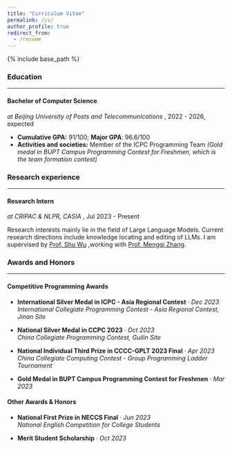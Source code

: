 ```yaml
---
title: "Curriculum Vitae"
permalink: /cv/
author_profile: true
redirect_from:
  - /resume
---
```


{% include base_path %}

### Education

---

#### Bachelor of Computer Science
 *at Beijing University of Posts and Telecommunications* , 2022 - 2026, expected

* **Cumulative GPA:** 91/100; **Major GPA**: 96.6/100
* **Activities and societies:** Member of the ICPC Programming Team *(Gold medal in BUPT Campus Programming Contest for Freshmen, which is the team formation contest)*

### Research experience

---

#### Research Intern

*at CRIPAC & NLPR, CASIA* , Jul 2023 - Present

Research interests mainly lie in the field of Large Language Models. Current research directions include knowledge locating and editing of LLMs. I am supervised by [Prof. Shu Wu](http://shuwu.name/) ,working with [Prof. Mengqi Zhang](https://zm7.github.io/).

### Awards and Honors

---

####  Competitive Programming Awards

- **International Silver Medal in ICPC - Asia Regional Contest** · *Dec 2023*  
	*International Collegiate Programming Contest - Asia Regional Contest, Jinan Site*
	
- **National Silver Medal in CCPC 2023** · *Oct 2023*  
	*China Collegiate Programming Contest, Guilin Site*
	
- **National Individual Third Prize in CCCC-GPLT 2023 Final** · *Apr 2023*  
	*China Collegiate Computing Contest - Group Programming Ladder Tournament*
	
- **Gold Medal in BUPT Campus Programming Contest for Freshmen** · *Mar 2023*  

#### Other Awards & Honors

- **National First Prize in NECCS Final** · *Jun 2023*  
	*National English Competition for College Students*

- **Merit Student Scholarship** · *Oct 2023*   
